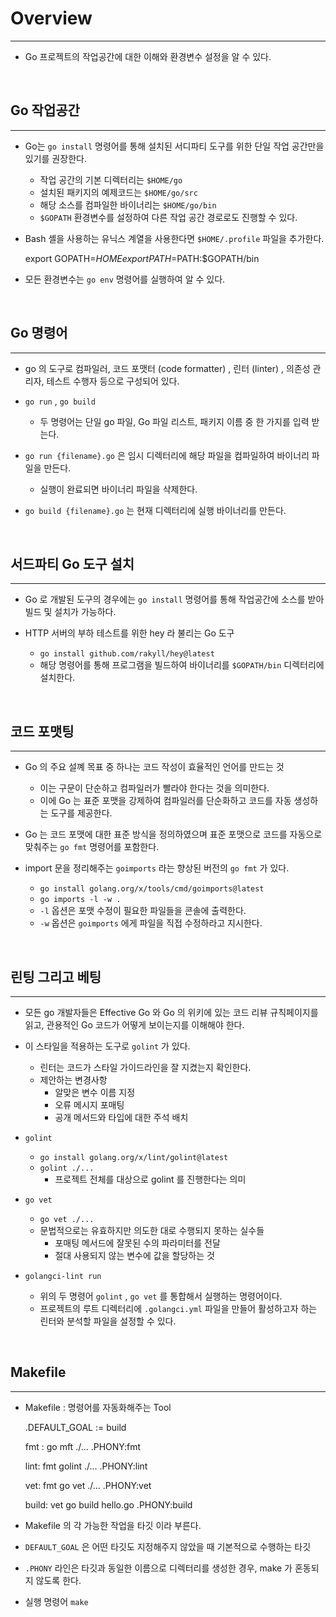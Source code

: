 # Overview

---

- Go 프로젝트의 작업공간에 대한 이해와 환경변수 설정을 알 수 있다.



<br />


##  Go 작업공간

---

- Go는 `go install` 명령어를 통해 설치된 서디파티 도구를 위한 단일 작업 공간만을 있기를 권장한다.
  - 작업 공간의 기본 디렉터리는 `$HOME/go`
  - 설치된 패키지의 예제코드는 `$HOME/go/src`
  - 해당 소스를 컴파일한 바이너리는 `$HOME/go/bin`
  - `$GOPATH` 환경변수를 설정하여 다른 작업 공간 경로로도 진행할 수 있다.


- Bash 셸을 사용하는 유닉스 계열을 사용한다면 `$HOME/.profile` 파일을 추가한다.


    export GOPATH=$HOME
    export PATH=$PATH:$GOPATH/bin


- 모든 환경변수는 `go env` 명령어를 실행하여 알 수 있다.

<br />

## Go 명령어

---
- go 의 도구로 컴파일러, 코드 포맷터 (code formatter) , 린터 (linter) , 의존성 관리자, 테스트 수행자 등으로 구성되어 있다.


- `go run` , `go build`
  - 두 명령어는 단일 go 파일, Go 파일 리스트, 패키지 이름 중 한 가지를 입력 받는다.


- `go run {filename}.go` 은 임시 디렉터리에 해당 파일을 컴파일하여 바이너리 파일을 만든다.
  - 실행이 완료되면 바이너리 파일을 삭제한다.


- `go build {filename}.go` 는 현재 디렉터리에 실행 바이너리를 만든다.

<br />

## 서드파티 Go 도구 설치

---

- Go 로 개발된 도구의 경우에는 `go install` 명령어를 통해 작업공간에 소스를 받아 빌드 및 설치가 가능하다.


- HTTP 서버의 부하 테스트를 위한 hey 라 불리는 Go 도구
  - `go install github.com/rakyll/hey@latest`
  - 해당 명령어를 통해 프로그램을 빌드하여 바이너리를 `$GOPATH/bin` 디렉터리에 설치한다.


<br />

## 코드 포맷팅

---

- Go 의 주요 설꼐 목표 중 하나는 코드 작성이 효율적인 언어를 만드는 것
  - 이는 구문이 단순하고 컴파일러가 빨라야 한다는 것을 의미한다.
  - 이에 Go 는 표준 포맷을 강제하여 컴파일러를 단순화하고 코드를 자동 생성하는 도구를 제공한다.


- Go 는 코드 포맷에 대한 표준 방식을 정의하였으며 표준 포맷으로 코드를 자동으로 맞춰주는 `go fmt` 명령어를 포함한다.


- import 문을 정리해주는 `goimports` 라는 향상된 버전의 `go fmt` 가 있다.
  - `go install golang.org/x/tools/cmd/goimports@latest`
  - `go imports -l -w .`
  - `-l` 옵션은 포맷 수정이 필요한 파일들을 콘솔에 출력한다.
  - `-w` 옵션은 `goimports` 에게 파일을 직접 수정하라고 지시한다.

  

<br />

## 린팅 그리고 베팅

---

- 모든 go 개발자들은 Effective Go 와 Go 의 위키에 있는 코드 리뷰 규칙페이지를 읽고, 관용적인 Go 코드가 어떻게 보이는지를 이해해야 한다.


- 이 스타일을 적용하는 도구로 `golint` 가 있다.
  - 린터는 코드가 스타일 가이드라인을 잘 지켰는지 확인한다.
  - 제안하는 변경사항
    - 알맞은 변수 이름 지정
    - 오류 메시지 포매팅
    - 공개 메서드와 타입에 대한 주석 배치
  

- `golint` 
  - `go install golang.org/x/lint/golint@latest`
  - `golint ./...`
    - 프로젝트 전체를 대상으로 golint 를 진행한다는 의미


- `go vet`
  - `go vet ./...`
  - 문법적으로는 유효하지만 의도한 대로 수행되지 못하는 실수들
    - 포매팅 메서드에 잘못된 수의 파라미터를 전달
    - 절대 사용되지 않는 변수에 값을 할당하는 것


- `golangci-lint run`
  - 위의 두 명령어 `golint` , `go vet` 를 통합해서 실행하는 명령어이다.
  - 프로젝트의 루트 디렉터리에 `.golangci.yml` 파일을 만들어 활성하고자 하는 린터와 분석할 파일을 설정할 수 있다.


<br />

## Makefile

---

- Makefile : 명령어를 자동화해주는 Tool


    .DEFAULT_GOAL := build
    
    fmt :
    go mft ./...
    .PHONY:fmt
    
    lint: fmt
    golint ./...
    .PHONY:lint
    
    vet: fmt
    go vet ./...
    .PHONY:vet
    
    build: vet
    go build hello.go
    .PHONY:build
  

- Makefile 의 각 가능한 작업을 타깃 이라 부른다.

- `DEFAULT_GOAL` 은 어떤 타깃도 지정해주지 않았을 때 기본적으로 수행하는 타깃

- `.PHONY` 라인은 타깃과 동일한 이름으로 디렉터리를 생성한 경우, make 가 혼동되지 않도록 한다.

- 실행 명령어 `make`


